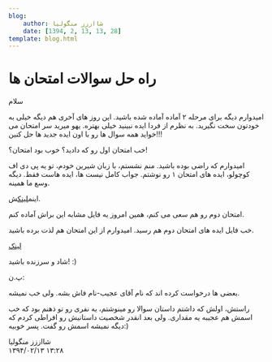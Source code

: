 ```yaml
---
blog:
    author: شااززز منگولیا
    date: [1394, 2, 13, 13, 28]
template: blog.html
---
```

# راه حل سوالات امتحان ها

<div class="cnt">
سلام<p></p>

<p>امیدوارم دیگه برای مرحله ۲ آماده آماده شده باشید. این روز های آخری هم دیگه خیلی به خودتون سخت نگیرید. به نظرم از فردا ایده نبینید خیلی بهتره. یهو میرید سر امتحان می خواید همه سوال ها رو با اون ایده جدید ها حل کنین!!!</p>

<p>خب امتحان اول رو که دادید؟ خوب بود امتحان؟!</p>
<p>امیدوارم که راضی بوده باشید. منم نشستم، با زبان شیرین خودم، تو یه پی دی اف کوچولو، ایده های امتحان ۱ رو نوشتم<img alt="" border="0" src="http://www.blogfa.com/images/smileys/03.gif" title=""/>. جواب کامل نیست ها، ایده هاست فقط. دیگه وسع ما همینه. </p>
<p>اینم<a href="http://s6.picofile.com/file/8186455618/Semi_lvl2_exam1_ans.pdf.html" target="_blank">لینک</a>ش.</p>

<p>امتحان دوم رو هم سعی می کنم، همین امروز یه فایل مشابه این براش آماده کنم.</p>
<p>خب فایل ایده های امتحان دوم هم رسید. امیدوارم از این امتحان هم لذت برده باشید.</p>
<p><a href="http://s6.picofile.com/file/8186462084/Semi_lvl2_exam2_ans.pdf.html" target="_blank">لینک</a></p>

<p>شاد و سرزنده باشید!‌ :)</p>

<p>پ.ن:</p>
<p>بعضی ها درخواست کرده اند که نام آقای عجیب-نام فاش بشه. ولی خب نمیشه.</p>
<p>راستش، اولش که داشتم داستان سوالا رو مینوشتم، یه نفری رو تو ذهنم بود که خب اسمش هم عجیبه یه مقداری. ولی بعد انقدر شخصیت داستانیش رو افراطی کردم که دیگه نمیشه اسمش رو گفت. پسر خوبیه:)</p>
</div>

<div class="blog-info">
    <div class="blog-author">شااززز منگولیا</div>
    <div class="blog-date">۱۳۹۴/۰۲/۱۳ ۱۳:۲۸</div>
</div>

